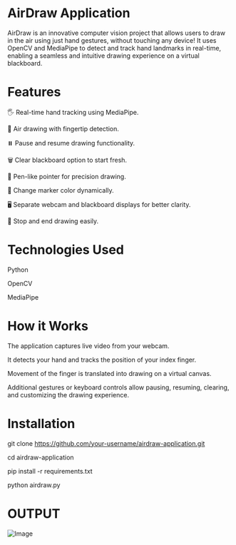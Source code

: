 # AirDraw Application
AirDraw is an innovative computer vision project that allows users to draw in the air using just hand gestures, without touching any device! It uses OpenCV and MediaPipe to detect and track hand landmarks in real-time, enabling a seamless and intuitive drawing experience on a virtual blackboard.

# Features
🖐️ Real-time hand tracking using MediaPipe.

🎨 Air drawing with fingertip detection.

⏸️ Pause and resume drawing functionality.

🗑️ Clear blackboard option to start fresh.

🎯 Pen-like pointer for precision drawing.

🎨 Change marker color dynamically.

🖥️ Separate webcam and blackboard displays for better clarity.

🛑 Stop and end drawing easily.

# Technologies Used

Python

OpenCV

MediaPipe

# How it Works

The application captures live video from your webcam.

It detects your hand and tracks the position of your index finger.

Movement of the finger is translated into drawing on a virtual canvas.

Additional gestures or keyboard controls allow pausing, resuming, clearing, and customizing the drawing experience.

# Installation

git clone https://github.com/your-username/airdraw-application.git

cd airdraw-application

pip install -r requirements.txt

python airdraw.py


# OUTPUT

![Image](https://github.com/user-attachments/assets/7e4dc6e5-389d-4c85-8ff2-acdc7f3a3b3a)
